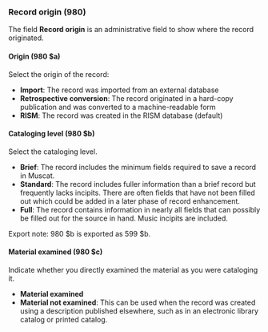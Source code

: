 ### Record origin (980)

The field **Record origin** is an administrative field to show where the record originated.

#### Origin (980 $a)

Select the origin of the record:

- **Import**: The record was imported from an external database
- **Retrospective conversion**: The record originated in a hard-copy publication and was converted to a machine-readable form
- **RISM**: The record was created in the RISM database (default)

#### Cataloging level (980 $b)

Select the cataloging level.

- **Brief**: The record includes the minimum fields required to save a record in Muscat.
- **Standard**: The record includes fuller information than a brief record but frequently lacks incipits. There are often fields that have not been filled out which could be added in a later phase of record enhancement.
- **Full**: The record contains information in nearly all fields that can possibly be filled out for the source in hand. Music incipits are included.

Export note: 980 $b is exported as 599 $b.

#### Material examined (980 $c)

Indicate whether you directly examined the material as you were cataloging it.

- **Material examined**
- **Material not examined**: This can be used when the record was created using a description published elsewhere, such as in an electronic library catalog or printed catalog.
